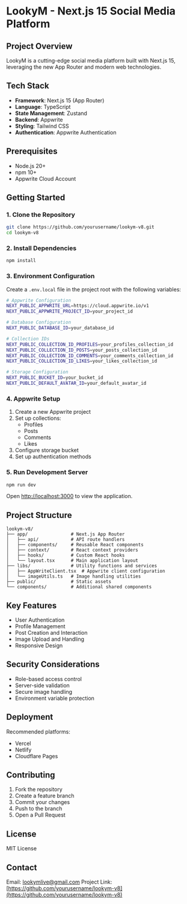 # LookyM - Next.js 15 Social Media Platform

## Project Overview

LookyM is a cutting-edge social media platform built with Next.js 15, leveraging the new App Router and modern web technologies.

## Tech Stack

- **Framework**: Next.js 15 (App Router)
- **Language**: TypeScript
- **State Management**: Zustand
- **Backend**: Appwrite
- **Styling**: Tailwind CSS
- **Authentication**: Appwrite Authentication

## Prerequisites

- Node.js 20+
- npm 10+
- Appwrite Cloud Account

## Getting Started

### 1. Clone the Repository

```bash
git clone https://github.com/yourusername/lookym-v8.git
cd lookym-v8
```

### 2. Install Dependencies

```bash
npm install
```

### 3. Environment Configuration

Create a `.env.local` file in the project root with the following variables:

```bash
# Appwrite Configuration
NEXT_PUBLIC_APPWRITE_URL=https://cloud.appwrite.io/v1
NEXT_PUBLIC_APPWRITE_PROJECT_ID=your_project_id

# Database Configuration
NEXT_PUBLIC_DATABASE_ID=your_database_id

# Collection IDs
NEXT_PUBLIC_COLLECTION_ID_PROFILES=your_profiles_collection_id
NEXT_PUBLIC_COLLECTION_ID_POSTS=your_posts_collection_id
NEXT_PUBLIC_COLLECTION_ID_COMMENTS=your_comments_collection_id
NEXT_PUBLIC_COLLECTION_ID_LIKES=your_likes_collection_id

# Storage Configuration
NEXT_PUBLIC_BUCKET_ID=your_bucket_id
NEXT_PUBLIC_DEFAULT_AVATAR_ID=your_default_avatar_id
```

### 4. Appwrite Setup

1. Create a new Appwrite project
2. Set up collections:
   - Profiles
   - Posts
   - Comments
   - Likes
3. Configure storage bucket
4. Set up authentication methods

### 5. Run Development Server

```bash
npm run dev
```

Open [http://localhost:3000](http://localhost:3000) to view the application.

## Project Structure

```
lookym-v8/
├── app/                # Next.js App Router
│   ├── api/            # API route handlers
│   ├── components/     # Reusable React components
│   ├── context/        # React context providers
│   ├── hooks/          # Custom React hooks
│   └── layout.tsx      # Main application layout
├── libs/               # Utility functions and services
│   ├── AppWriteClient.tsx  # Appwrite client configuration
│   └── imageUtils.ts   # Image handling utilities
├── public/             # Static assets
└── components/         # Additional shared components
```

## Key Features

- User Authentication
- Profile Management
- Post Creation and Interaction
- Image Upload and Handling
- Responsive Design

## Security Considerations

- Role-based access control
- Server-side validation
- Secure image handling
- Environment variable protection

## Deployment

Recommended platforms:
- Vercel
- Netlify
- Cloudflare Pages

## Contributing

1. Fork the repository
2. Create a feature branch
3. Commit your changes
4. Push to the branch
5. Open a Pull Request

## License

MIT License

## Contact

Email: lookymlive@gmail.com
Project Link: [https://github.com/yourusername/lookym-v8](https://github.com/yourusername/lookym-v8)
